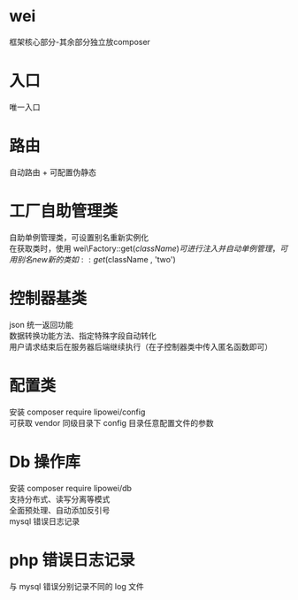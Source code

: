 # wei
框架核心部分-其余部分独立放composer
# 入口
唯一入口
# 路由
自动路由 + 可配置伪静态
# 工厂自助管理类
自助单例管理类，可设置别名重新实例化  
在获取类时，使用 wei\Factory::get($className) 可进行注入并自动单例管理，可用别名new新的类如::get($className , 'two')   
# 控制器基类
json 统一返回功能  
数据转换功能方法、指定特殊字段自动转化  
用户请求结束后在服务器后端继续执行（在子控制器类中传入匿名函数即可）
# 配置类
安装 composer require lipowei/config   
可获取 vendor 同级目录下 config 目录任意配置文件的参数   
# Db 操作库
安装 composer require lipowei/db  
支持分布式、读写分离等模式  
全面预处理、自动添加反引号  
mysql 错误日志记录  
# php 错误日志记录
与 mysql 错误分别记录不同的 log 文件
